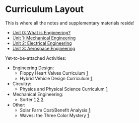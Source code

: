 # Curriculum Layout

This is where all the notes and supplementary materials reside!

* [Unit 0: What is Engineering?](engineering)
* [Unit 1: Mechanical Engineering](mechanical)
* [Unit 2: Electrical Engineering](electrical)
* [Unit 3: Aerospace Engineering](aerospace)

Yet-to-be-attached Activities:

* Engineering Design:
    * Floppy Heart Valves Curriculum [1](https://www.teachengineering.org/curricularunits/view/van_floppy_unitdoc)
    * Hybrid Vehicle Design Curriculum [1](https://www.teachengineering.org/curricularunits/view/van_hybrid_design_curricularunit)
* Circuitry:
    * Physics and Physical Science Curriculum [1](https://www.teachengineering.org/standards/physics?selectPicker=308)
* Mechanical Engineering:
    * Sorter [1](https://www.sciencebuddies.org/fluor-challenge-2016) [2](https://discovere.org/stem-activities/build-a-sorting-machine/) [3](https://discovere.org/stem-activities/sorting-solutions/)
* Other:
    * Solar Farm Cost/Benefit Analysis [1](https://www.teachengineering.org/activities/view/ncs-2011-solar-farm-cost-benefit-analysis)
    * Waves: the Three Color Mystery [1](https://www.teachengineering.org/curricularunits/view/clem_waves_unit)
